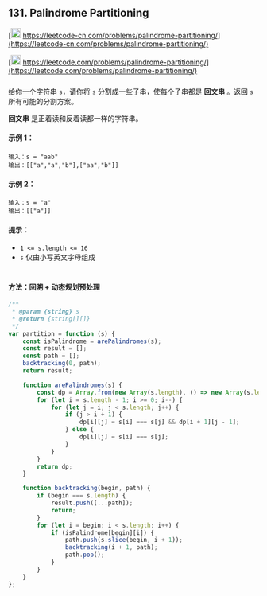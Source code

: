 ## 131. Palindrome Partitioning

[<img src="https://static.leetcode-cn.com/cn-mono-assets/production/assets/logo-dark-cn.c42314a8.svg" height="20" /> https://leetcode-cn.com/problems/palindrome-partitioning/](https://leetcode-cn.com/problems/palindrome-partitioning/)

[<img src="https://assets.leetcode.com/static_assets/public/webpack_bundles/images/logo-dark.e99485d9b.svg" height="20"/> https://leetcode.com/problems/palindrome-partitioning/](https://leetcode.com/problems/palindrome-partitioning/)

###

给你一个字符串 `s`，请你将 `s` 分割成一些子串，使每个子串都是 **回文串** 。返回 `s` 所有可能的分割方案。

**回文串** 是正着读和反着读都一样的字符串。

#### 示例 1：

```
输入：s = "aab"
输出：[["a","a","b"],["aa","b"]]
```

#### 示例 2：

```
输入：s = "a"
输出：[["a"]]
```

#### 提示：

-   `1 <= s.length <= 16`
-   `s` 仅由小写英文字母组成

#

#### 方法：回溯 + 动态规划预处理

```js
/**
 * @param {string} s
 * @return {string[][]}
 */
var partition = function (s) {
    const isPalindrome = arePalindromes(s);
    const result = [];
    const path = [];
    backtracking(0, path);
    return result;

    function arePalindromes(s) {
        const dp = Array.from(new Array(s.length), () => new Array(s.length));
        for (let i = s.length - 1; i >= 0; i--) {
            for (let j = i; j < s.length; j++) {
                if (j > i + 1) {
                    dp[i][j] = s[i] === s[j] && dp[i + 1][j - 1];
                } else {
                    dp[i][j] = s[i] === s[j];
                }
            }
        }
        return dp;
    }

    function backtracking(begin, path) {
        if (begin === s.length) {
            result.push([...path]);
            return;
        }
        for (let i = begin; i < s.length; i++) {
            if (isPalindrome[begin][i]) {
                path.push(s.slice(begin, i + 1));
                backtracking(i + 1, path);
                path.pop();
            }
        }
    }
};
```
